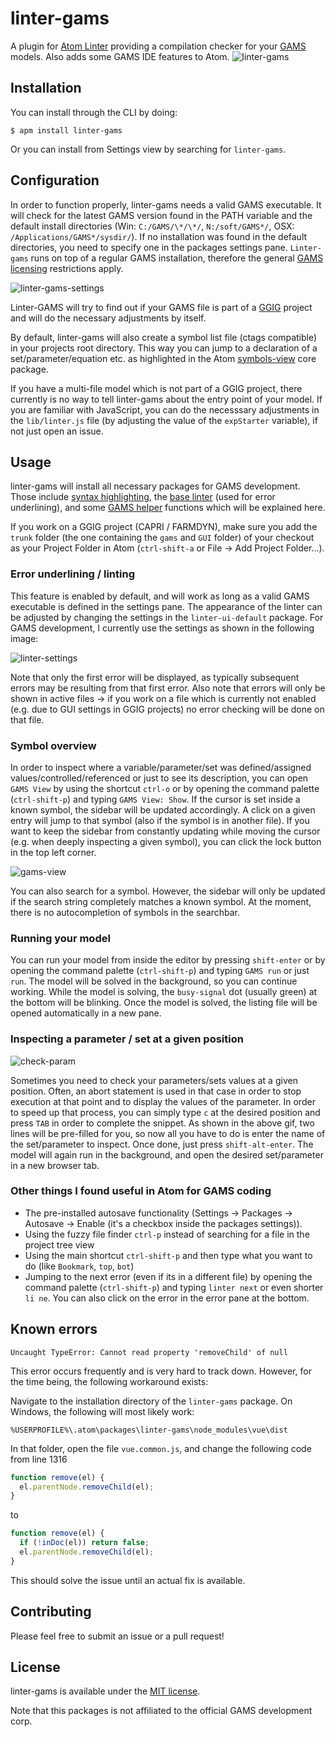 # linter-gams

A plugin for [Atom Linter](https://github.com/AtomLinter/atom-linter) providing a compilation checker for your [GAMS](https://www.gams.com/) models.
Also adds some GAMS IDE features to Atom.
![linter-gams](https://user-images.githubusercontent.com/20703207/38366894-78855850-38e1-11e8-8561-16f4b067c9e7.gif)

## Installation
You can install through the CLI by doing:

```
$ apm install linter-gams
```

Or you can install from Settings view by searching for `linter-gams`.

## Configuration
In order to function properly, linter-gams needs a valid GAMS executable. It will check for the latest GAMS version found in the PATH variable and the default install directories (Win: `C:/GAMS/\*/\*/`, `N:/soft/GAMS*/`, OSX: `/Applications/GAMS*/sysdir/`).
If no installation was found in the default directories, you need to specify one in the packages settings pane. `Linter-gams` runs on top of a regular GAMS installation, therefore the general [GAMS licensing](https://www.gams.com/latest/docs/UG_License.html) restrictions apply.

![linter-gams-settings](https://user-images.githubusercontent.com/20703207/38366897-78d2c1d0-38e1-11e8-8ee1-5156fd72c0f8.PNG)


Linter-GAMS will try to find out if your GAMS file is part of a [GGIG](http://www.ilr.uni-bonn.de/em/rsrch/ggig/ggig_e.htm) project and will do the necessary adjustments by itself.

By default, linter-gams will also create a symbol list file (ctags compatible) in your projects root directory.
This way you can jump to a declaration of a set/parameter/equation etc. as highlighted in the Atom [symbols-view](https://atom.io/packages/symbols-view) core package.

If you have a multi-file model which is not part of a GGIG project, there currently is no way to tell linter-gams about the entry point of your model. If you are familiar with JavaScript, you can do the necesssary adjustments in the `lib/linter.js` file (by adjusting the value of the `expStarter` variable), if not just open an issue.

## Usage

linter-gams will install all necessary packages for GAMS development. Those include [syntax highlighting](atom-language-gams), the [base linter](https://atom.io/packages/linter) (used for error underlining), and some [GAMS helper](https://atom.io/packages/gams-helpers) functions which will be explained here.

If you work on a GGIG project (CAPRI / FARMDYN), make sure you add the `trunk` folder (the one containing the `gams` and `GUI` folder) of your checkout as your Project Folder in Atom (`ctrl-shift-a` or File -> Add Project Folder...).

### Error underlining / linting
This feature is enabled by default, and will work as long as a valid GAMS executable is defined in the settings pane. The appearance of the linter can be adjusted by changing the settings in the `linter-ui-default` package. For GAMS development, I currently use the settings as shown in the following image:

![linter-settings](https://user-images.githubusercontent.com/20703207/38366895-789ff5fc-38e1-11e8-95fe-f70dea16e1a8.PNG)

Note that only the first error will be displayed, as typically subsequent errors may be resulting from that first error. Also note that errors will only be shown in active files -> if you work on a file which is currently not enabled (e.g. due to GUI settings in GGIG projects) no error checking will be done on that file.


### Symbol overview
In order to inspect where a variable/parameter/set was defined/assigned values/controlled/referenced or just to see its description, you can open `GAMS View` by using the shortcut `ctrl-o` or by opening the command palette (`ctrl-shift-p`) and typing `GAMS View: Show`. If the cursor is set inside a known symbol, the sidebar will be updated accordingly. A click on a given entry will jump to that symbol (also if the symbol is in another file). If you want to keep the sidebar from constantly updating while moving the cursor (e.g. when deeply inspecting a given symbol), you can click the lock button in the top left corner.

![gams-view](https://user-images.githubusercontent.com/20703207/38366893-7866374a-38e1-11e8-963b-fa0f88fa44dd.PNG)

You can also search for a symbol. However, the sidebar will only be updated if the search string completely matches a known symbol. At the moment, there is no autocompletion of symbols in the searchbar.

### Running your model

You can run your model from inside the editor by pressing `shift-enter` or by opening the command palette (`ctrl-shift-p`) and typing `GAMS run` or just `run`. The model will be solved in the background, so you can continue working. While the model is solving, the `busy-signal` dot (usually green) at the bottom will be blinking. Once the model is solved, the listing file will be opened automatically in a new pane.

### Inspecting a parameter / set at a given position

![check-param](https://user-images.githubusercontent.com/20703207/38366892-784d5d06-38e1-11e8-9524-2ccbe697eaa8.gif)

Sometimes you need to check your parameters/sets values at a given position. Often, an abort statement is used in that case in order to stop execution at that point and to display the values of the parameter. In order to speed up that process, you can simply type `c` at the desired position and press `TAB` in order to complete the snippet. As shown in the above gif, two lines will be pre-filled for you, so now all you have to do is enter the name of the set/parameter to inspect. Once done, just press `shift-alt-enter`. The model will again run in the background, and open the desired set/parameter in a new browser tab.

### Other things I found useful in Atom for GAMS coding
  - The pre-installed autosave functionality (Settings -> Packages -> Autosave -> Enable (it's a checkbox inside the packages settings)).
  - Using the fuzzy file finder `ctrl-p` instead of searching for a file in the project tree view
  - Using the main shortcut `ctrl-shift-p` and then type what you want to do (like `Bookmark`, `top`, `bot`)
  - Jumping to the next error (even if its in a different file) by opening the command palette (`ctrl-shift-p`) and typing `linter next` or even shorter `li ne`. You can also click on the error in the error pane at the bottom.

## Known errors
`Uncaught TypeError: Cannot read property 'removeChild' of null`

This error occurs frequently and is very hard to track down. However, for the time being, the following workaround exists:

Navigate to the installation directory of the `linter-gams` package. On Windows, the following will most likely work:

`%USERPROFILE%\.atom\packages\linter-gams\node_modules\vue\dist`

In that folder, open the file `vue.common.js`, and change the following code from line 1316

```js
function remove(el) {
  el.parentNode.removeChild(el);
}
```
to

```js
function remove(el) {
  if (!inDoc(el)) return false;
  el.parentNode.removeChild(el);
}
```

This should solve the issue until an actual fix is available.

## Contributing

Please feel free to submit an issue or a pull request!

## License

linter-gams is available under the [MIT license](http://opensource.org/licenses/MIT).

Note that this packages is not affiliated to the official GAMS development corp.
